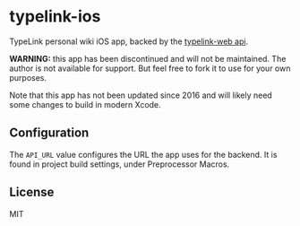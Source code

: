 # typelink-ios

TypeLink personal wiki iOS app, backed by the [typelink-web api](https://github.com/codingitwrong/typelink-web).

**WARNING:** this app has been discontinued and will not be maintained. The author is not available for support. But feel free to fork it to use for your own purposes.

Note that this app has not been updated since 2016 and will likely need some changes to build in modern Xcode.

## Configuration

The `API_URL` value configures the URL the app uses for the backend. It is found in project build settings, under Preprocessor Macros.

## License

MIT
